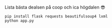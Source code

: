 Lista bästa dealsen på coop och ica högdalen 😎

```
pip install flask requests beautifulsoup4 lxml
python app.py
```